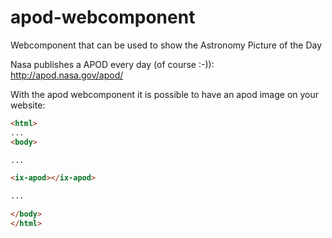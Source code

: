 # apod-webcomponent
Webcomponent that can be used to show the Astronomy Picture of the Day

Nasa publishes a APOD every day (of course :-)): http://apod.nasa.gov/apod/

With the apod webcomponent it is possible to have an apod image on your website:

```html
<html>
...
<body>

...

<ix-apod></ix-apod>

...

</body>
</html>
```
